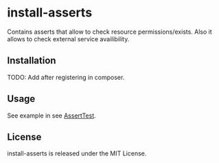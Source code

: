 install-asserts
============
Contains asserts that allow to check resource permissions/exists.
Also it allows to check external service availibility.


Installation
------------

TODO: Add after registering in composer.

Usage
-----
See example in see [AssertTest](https://github.com/ivol84/install-asserts/blob/master/tests/AssertTest.php).


License
-------

install-asserts is released under the MIT License.
